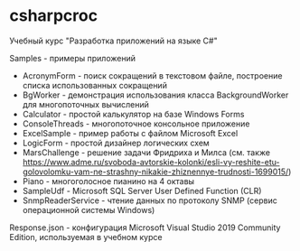 # csharpcroc
Учебный курс "Разработка приложений на языке C#"

Samples - примеры приложений
* AcronymForm - поиск сокращений в текстовом файле, построение списка использованных сокращений
* BgWorker - демонстрация использования класса BackgroundWorker для многопоточных вычислений
* Calculator - простой калькулятор на базе Windows Forms
* ConsoleThreads - многопоточное консольное приложение
* ExcelSample - пример работы с файлом Microsoft Excel
* LogicForm - простой дизайнер логических схем
* MarsChallenge - решение задачи Фридриха и Милса (см. также https://www.adme.ru/svoboda-avtorskie-kolonki/esli-vy-reshite-etu-golovolomku-vam-ne-strashny-nikakie-zhiznennye-trudnosti-1699015/)
* Piano - многоголосное пианино на 4 октавы
* SampleUdf - Microsoft SQL Server User Defined Function (CLR)
* SnmpReaderService - чтение данных по протоколу SNMP (сервис операционной системы Windows)

Response.json - конфигурация Microsoft Visual Studio 2019 Community Edition, используемая в учебном курсе
